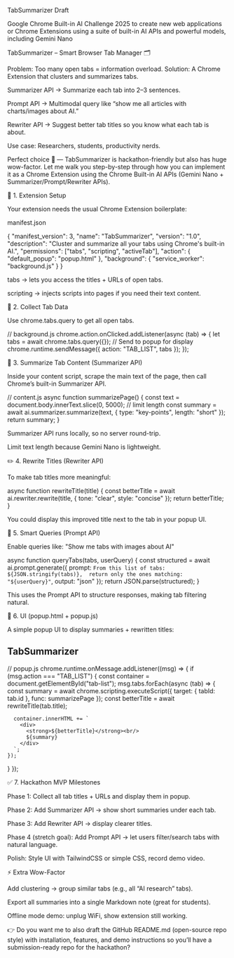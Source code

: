 TabSummarizer Draft

Google Chrome Built-in AI Challenge 2025 to create new web applications or Chrome Extensions using a suite of built-in AI APIs and powerful models, including Gemini Nano


TabSummarizer – Smart Browser Tab Manager 🗂️

Problem: Too many open tabs = information overload.
Solution: A Chrome Extension that clusters and summarizes tabs.

Summarizer API → Summarize each tab into 2–3 sentences.

Prompt API → Multimodal query like “show me all articles with charts/images about AI.”

Rewriter API → Suggest better tab titles so you know what each tab is about.

Use case: Researchers, students, productivity nerds.


Perfect choice 🚀 — TabSummarizer is hackathon-friendly but also has huge wow-factor. Let me walk you step-by-step through how you can implement it as a Chrome Extension using the Chrome Built-in AI APIs (Gemini Nano + Summarizer/Prompt/Rewriter APIs).

🔧 1. Extension Setup

Your extension needs the usual Chrome Extension boilerplate:

manifest.json

{
  "manifest_version": 3,
  "name": "TabSummarizer",
  "version": "1.0",
  "description": "Cluster and summarize all your tabs using Chrome's built-in AI.",
  "permissions": ["tabs", "scripting", "activeTab"],
  "action": {
    "default_popup": "popup.html"
  },
  "background": {
    "service_worker": "background.js"
  }
}


tabs → lets you access the titles + URLs of open tabs.

scripting → injects scripts into pages if you need their text content.

📄 2. Collect Tab Data

Use chrome.tabs.query to get all open tabs.

// background.js
chrome.action.onClicked.addListener(async (tab) => {
  let tabs = await chrome.tabs.query({});
  // Send to popup for display
  chrome.runtime.sendMessage({ action: "TAB_LIST", tabs });
});

🧠 3. Summarize Tab Content (Summarizer API)

Inside your content script, scrape the main text of the page, then call Chrome’s built-in Summarizer API.

// content.js
async function summarizePage() {
  const text = document.body.innerText.slice(0, 5000); // limit length
  const summary = await ai.summarizer.summarize(text, {
    type: "key-points",
    length: "short"
  });
  return summary;
}


Summarizer API runs locally, so no server round-trip.

Limit text length because Gemini Nano is lightweight.

✏️ 4. Rewrite Titles (Rewriter API)

To make tab titles more meaningful:

async function rewriteTitle(title) {
  const betterTitle = await ai.rewriter.rewrite(title, {
    tone: "clear",
    style: "concise"
  });
  return betterTitle;
}


You could display this improved title next to the tab in your popup UI.

💭 5. Smart Queries (Prompt API)

Enable queries like:
"Show me tabs with images about AI"

async function queryTabs(tabs, userQuery) {
  const structured = await ai.prompt.generate({
    prompt: `From this list of tabs: ${JSON.stringify(tabs)}, 
             return only the ones matching: "${userQuery}"`,
    output: "json"
  });
  return JSON.parse(structured);
}


This uses the Prompt API to structure responses, making tab filtering natural.

🎨 6. UI (popup.html + popup.js)

A simple popup UI to display summaries + rewritten titles:

<body>
  <h2>TabSummarizer</h2>
  <div id="tab-list"></div>
</body>
<script src="popup.js"></script>

// popup.js
chrome.runtime.onMessage.addListener((msg) => {
  if (msg.action === "TAB_LIST") {
    const container = document.getElementById("tab-list");
    msg.tabs.forEach(async (tab) => {
      const summary = await chrome.scripting.executeScript({
        target: { tabId: tab.id },
        func: summarizePage
      });
      const betterTitle = await rewriteTitle(tab.title);

      container.innerHTML += `
        <div>
          <strong>${betterTitle}</strong><br/>
          ${summary}
        </div>
      `;
    });
  }
});

✅ 7. Hackathon MVP Milestones

Phase 1: Collect all tab titles + URLs and display them in popup.

Phase 2: Add Summarizer API → show short summaries under each tab.

Phase 3: Add Rewriter API → display clearer titles.

Phase 4 (stretch goal): Add Prompt API → let users filter/search tabs with natural language.

Polish: Style UI with TailwindCSS or simple CSS, record demo video.

⚡ Extra Wow-Factor

Add clustering → group similar tabs (e.g., all “AI research” tabs).

Export all summaries into a single Markdown note (great for students).

Offline mode demo: unplug WiFi, show extension still working.

👉 Do you want me to also draft the GitHub README.md (open-source repo style) with installation, features, and demo instructions so you’ll have a submission-ready repo for the hackathon?


